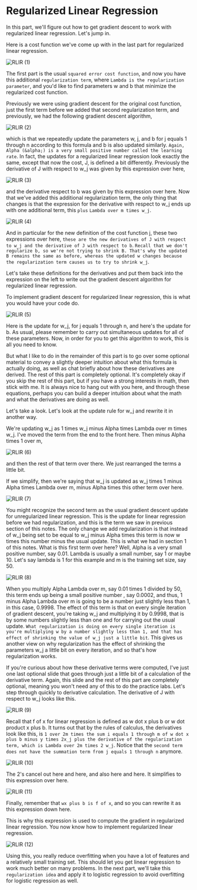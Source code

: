 # Regularized Linear Regression

In this part, we'll figure out how to get gradient descent to work with regularized linear regression. Let's jump in.

Here is a cost function we've come up with in the last part for regularized linear regression.

![RLIR (1)](./../../Assets/Supervised/PO/RLIR%20(1).png)

The first part is the usual `squared error cost function`, and now you have this additional `regularization term`, where `Lambda is the regularization parameter`, and you'd like to find parameters w and b that minimize the regularized cost function.

Previously we were using gradient descent for the original cost function, just the first term before we added that second regularization term, and previously, we had the following gradient descent algorithm,

![RLIR (2)](./../../Assets/Supervised/PO/RLIR%20(2).png)

which is that we repeatedly update the parameters w, j, and b for j equals 1 through n according to this formula and b is also updated similarly. `Again, Alpha (&alpha;) is a very small positive number called the learning rate`. In fact, the updates for a regularized linear regression look exactly the same, except that now the cost, J, is defined a bit differently. Previously the derivative of J with respect to w_j was given by this expression over here,

![RLIR (3)](./../../Assets/Supervised/PO/RLIR%20(3).png)

and the derivative respect to b was given by this expression over here. Now that we've added this additional regularization term, the only thing that changes is that the expression for the derivative with respect to w_j ends up with one additional term, this `plus` `Lambda over m times w_j`.

![RLIR (4)](./../../Assets/Supervised/PO/RLIR%20(4).png)

And in particular for the new definition of the cost function j, these two expressions over here, `these are the new derivatives of J with respect to w_j and the derivative of J with respect to b`. `Recall that we don't regularize b, so we're not trying to shrink B. That's why the updated B remains the same as before, whereas the updated w changes because the regularization term causes us to try to shrink w_j`.

Let's take these definitions for the derivatives and put them back into the expression on the left to write out the gradient descent algorithm for regularized linear regression.

To implement gradient descent for regularized linear regression, this is what you would have your code do. 

![RLIR (5)](./../../Assets/Supervised/PO/RLIR%20(5).png)

Here is the update for w_j, for j equals 1 through n, and here's the update for b. As usual, please remember to carry out simultaneous updates for all of these parameters. Now, in order for you to get this algorithm to work, this is all you need to know.

But what I like to do in the remainder of this part is to go over some optional material to convey a slightly deeper intuition about what this formula is actually doing, as well as chat briefly about how these derivatives are derived. The rest of this part is completely optional. It's completely okay if you skip the rest of this part, but if you have a strong interests in math, then stick with me. It is always nice to hang out with you here, and through these equations, perhaps you can build a deeper intuition about what the math and what the derivatives are doing as well.

Let's take a look. Let's look at the update rule for w_j and rewrite it in another way.

We're updating w_j as 1 times w_j minus Alpha times Lambda over m times w_j. I've moved the term from the end to the front here. Then minus Alpha times 1 over m,

![RLIR (6)](./../../Assets/Supervised/PO/RLIR%20(6).png)

and then the rest of that term over there. We just rearranged the terms a little bit.

If we simplify, then we're saying that w_j is updated as w_j times 1 minus Alpha times Lambda over m, minus Alpha times this other term over here.

![RLIR (7)](./../../Assets/Supervised/PO/RLIR%20(7).png)

You might recognize the second term as the usual gradient descent update for unregularized linear regression. This is the update for linear regression before we had regularization, and this is the term we saw in previous section of this notes. The only change we add regularization is that instead of w_j being set to be equal to w_j minus Alpha times this term is now w times this number minus the usual update. This is what we had in section 1 of this notes. What is this first term over here? Well, Alpha is a very small positive number, say 0.01. Lambda is usually a small number, say 1 or maybe 10. Let's say lambda is 1 for this example and m is the training set size, say 50. 

![RLIR (8)](./../../Assets/Supervised/PO/RLIR%20(8).png)

When you multiply Alpha Lambda over m, say 0.01 times 1 divided by 50, this term ends up being a small positive number , say 0.0002, and thus, 1 minus Alpha Lambda over m is going to be a number just slightly less than 1, in this case, 0.9998. The effect of this term is that on every single iteration of gradient descent, you're taking w_j and multiplying it by 0.9998, that is by some numbers slightly less than one and for carrying out the usual update. `What regularization is doing on every single iteration is you're multiplying w by a number slightly less than 1, and that has effect of shrinking the value of w_j just a little bit`. This gives us another view on why regularization has the effect of shrinking the parameters w_j a little bit on every iteration, and so that's how regularization works. 

If you're curious about how these derivative terms were computed, I've just one last optional slide that goes through just a little bit of a calculation of the derivative term. Again, this slide and the rest of this part are completely optional, meaning you won't need any of this to do the practice labs. Let's step through quickly to derivative calculation. The derivative of J with respect to w_j looks like this.

![RLIR (9)](./../../Assets/Supervised/PO/RLIR%20(9).png)

Recall that f of x for linear regression is defined as w dot x plus b or w dot product x plus b. It turns out that by the rules of calculus, the derivatives look like this, is `1 over 2m times the sum i equals 1 through m of w dot x plus b minus y times 2x_j plus the derivative of the regularization term, which is Lambda over 2m times 2 w_j`. Notice that the `second term does not have the summation term from j equals 1 through n` anymore. 

![RLIR (10)](./../../Assets/Supervised/PO/RLIR%20(10).png)

The 2's cancel out here and here, and also here and here. It simplifies to this expression over here.

![RLIR (11)](./../../Assets/Supervised/PO/RLIR%20(11).png)

Finally, remember that `wx plus b is f of x`, and so you can rewrite it as this expression down here. 

This is why this expression is used to compute the gradient in regularized linear regression. You now know how to implement regularized linear regression. 

![RLIR (12)](./../../Assets/Supervised/PO/RLIR%20(12).png)

Using this, you really reduce overfitting when you have a lot of features and a relatively small training set. This should let you get linear regression to work much better on many problems. In the next part, we'll take this `regularization idea` and apply it to logistic regression to avoid overfitting for logistic regression as well.


